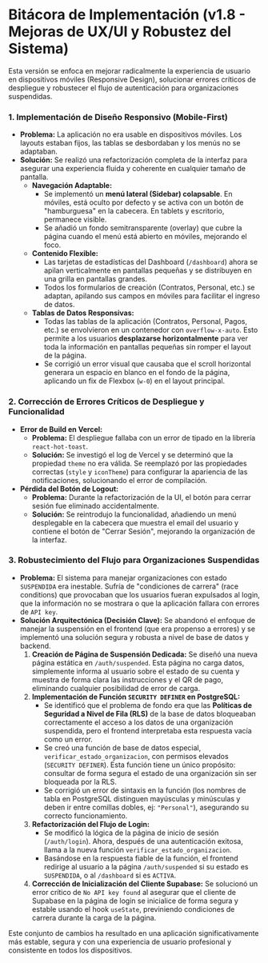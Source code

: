# Bitácora de Implementación (v1.8 - Mejoras de UX/UI y Robustez del Sistema)

Esta versión se enfoca en mejorar radicalmente la experiencia de usuario en dispositivos móviles (Responsive Design), solucionar errores críticos de despliegue y robustecer el flujo de autenticación para organizaciones suspendidas.

### 1. Implementación de Diseño Responsivo (Mobile-First)
*   **Problema:** La aplicación no era usable en dispositivos móviles. Los layouts estaban fijos, las tablas se desbordaban y los menús no se adaptaban.
*   **Solución:** Se realizó una refactorización completa de la interfaz para asegurar una experiencia fluida y coherente en cualquier tamaño de pantalla.
    *   **Navegación Adaptable:**
        *   Se implementó un **menú lateral (Sidebar) colapsable**. En móviles, está oculto por defecto y se activa con un botón de "hamburguesa" en la cabecera. En tablets y escritorio, permanece visible.
        *   Se añadió un fondo semitransparente (overlay) que cubre la página cuando el menú está abierto en móviles, mejorando el foco.
    *   **Contenido Flexible:**
        *   Las tarjetas de estadísticas del Dashboard (`/dashboard`) ahora se apilan verticalmente en pantallas pequeñas y se distribuyen en una grilla en pantallas grandes.
        *   Todos los formularios de creación (Contratos, Personal, etc.) se adaptan, apilando sus campos en móviles para facilitar el ingreso de datos.
    *   **Tablas de Datos Responsivas:**
        *   Todas las tablas de la aplicación (Contratos, Personal, Pagos, etc.) se envolvieron en un contenedor con `overflow-x-auto`. Esto permite a los usuarios **desplazarse horizontalmente** para ver toda la información en pantallas pequeñas sin romper el layout de la página.
        *   Se corrigió un error visual que causaba que el scroll horizontal generara un espacio en blanco en el fondo de la página, aplicando un fix de Flexbox (`w-0`) en el layout principal.

### 2. Corrección de Errores Críticos de Despliegue y Funcionalidad
*   **Error de Build en Vercel:**
    *   **Problema:** El despliegue fallaba con un error de tipado en la librería `react-hot-toast`.
    *   **Solución:** Se investigó el log de Vercel y se determinó que la propiedad `theme` no era válida. Se reemplazó por las propiedades correctas (`style` y `iconTheme`) para configurar la apariencia de las notificaciones, solucionando el error de compilación.
*   **Pérdida del Botón de Logout:**
    *   **Problema:** Durante la refactorización de la UI, el botón para cerrar sesión fue eliminado accidentalmente.
    *   **Solución:** Se reintrodujo la funcionalidad, añadiendo un menú desplegable en la cabecera que muestra el email del usuario y contiene el botón de "Cerrar Sesión", mejorando la organización de la interfaz.

### 3. Robustecimiento del Flujo para Organizaciones Suspendidas
*   **Problema:** El sistema para manejar organizaciones con estado `SUSPENDIDA` era inestable. Sufría de "condiciones de carrera" (race conditions) que provocaban que los usuarios fueran expulsados al login, que la información no se mostrara o que la aplicación fallara con errores de `API key`.
*   **Solución Arquitectónica (Decisión Clave):** Se abandonó el enfoque de manejar la suspensión en el frontend (que era propenso a errores) y se implementó una solución segura y robusta a nivel de base de datos y backend.
    1.  **Creación de Página de Suspensión Dedicada:** Se diseñó una nueva página estática en `/auth/suspended`. Esta página no carga datos, simplemente informa al usuario sobre el estado de su cuenta y muestra de forma clara las instrucciones y el QR de pago, eliminando cualquier posibilidad de error de carga.
    2.  **Implementación de Función `SECURITY DEFINER` en PostgreSQL:**
        *   Se identificó que el problema de fondo era que las **Políticas de Seguridad a Nivel de Fila (RLS)** de la base de datos bloqueaban correctamente el acceso a los datos de una organización suspendida, pero el frontend interpretaba esta respuesta vacía como un error.
        *   Se creó una función de base de datos especial, `verificar_estado_organizacion`, con permisos elevados (`SECURITY DEFINER`). Esta función tiene un único propósito: consultar de forma segura el estado de una organización sin ser bloqueada por la RLS.
        *   Se corrigió un error de sintaxis en la función (los nombres de tabla en PostgreSQL distinguen mayúsculas y minúsculas y deben ir entre comillas dobles, ej: `"Personal"`), asegurando su correcto funcionamiento.
    3.  **Refactorización del Flujo de Login:**
        *   Se modificó la lógica de la página de inicio de sesión (`/auth/login`). Ahora, después de una autenticación exitosa, llama a la nueva función `verificar_estado_organizacion`.
        *   Basándose en la respuesta fiable de la función, el frontend redirige al usuario a la página `/auth/suspended` si su estado es `SUSPENDIDA`, o al `/dashboard` si es `ACTIVA`.
    4.  **Corrección de Inicialización del Cliente Supabase:** Se solucionó un error crítico de `No API key found` al asegurar que el cliente de Supabase en la página de login se inicialice de forma segura y estable usando el hook `useState`, previniendo condiciones de carrera durante la carga de la página.

Este conjunto de cambios ha resultado en una aplicación significativamente más estable, segura y con una experiencia de usuario profesional y consistente en todos los dispositivos.
